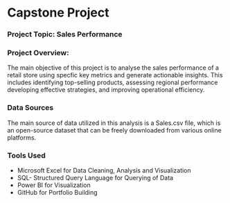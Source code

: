 # Capstone Project

### Project Topic: Sales Performance 

### Project Overview:
The main objective of this project is to analyse the sales performance of a retail  store using specfic key metrics and generate actionable insights. This includes identifying top-selling products, assessing regional performance developing effective strategies, and improving operational efficiency.

### Data Sources 
The main source of data utilized in this analysis is a Sales.csv file, which is an open-source dataset that can be freely downloaded from various online platforms.

### Tools Used
- Microsoft Excel for Data Cleaning, Analysis and Visualization 
- SQL- Structured Query Language for  Querying of Data 
- Power BI for Visualization
- GitHub for Portfolio Building
